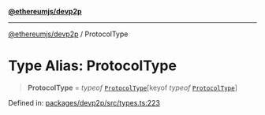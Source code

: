 [**@ethereumjs/devp2p**](../README.md)

***

[@ethereumjs/devp2p](../README.md) / ProtocolType

# Type Alias: ProtocolType

> **ProtocolType** = *typeof* [`ProtocolType`](../variables/ProtocolType.md)\[keyof *typeof* [`ProtocolType`](../variables/ProtocolType.md)\]

Defined in: [packages/devp2p/src/types.ts:223](https://github.com/ethereumjs/ethereumjs-monorepo/blob/master/packages/devp2p/src/types.ts#L223)
